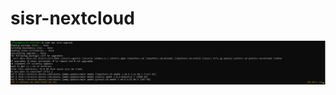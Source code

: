 # sisr-nextcloud


![image](https://github.com/Pyncro/sisr-nextcloud/blob/main/img/apt%20upgrade.PNG)
